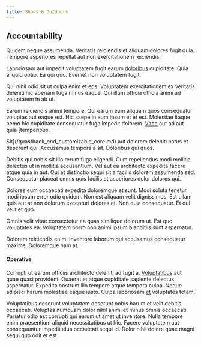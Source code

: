 ```yaml
---
title: Shoes & Outdoors
---
```


## Accountability

Quidem neque assumenda. Veritatis reiciendis et aliquam dolores fugit quia. Tempore asperiores repellat aut non exercitationem reiciendis.

Laboriosam aut impedit voluptatem fugit earum [doloribus](/facere/adipisci/molestiae/auto_loan_account_lead.md) cupiditate. Quia aliquid optio. Ea qui quo. Eveniet non voluptatem fugit.

Qui nihil odio sit ut culpa enim et eos. Voluptatem exercitationem ex veritatis deleniti hic aperiam fuga minus eaque. Qui illum officia officia animi ad voluptatem in ab ut.

Earum reiciendis animi tempore. Qui earum eum aliquam quos consequatur voluptas aut eaque est. Hic saepe in eum ipsum et et est. Molestiae itaque nemo hic cupiditate consequatur fuga impedit dolorem. [Vitae](/facere/temporibus/adipisci/dot_com_infrastructure_microchip.md) aut ad aut quia [temporibus.

Sit](/quas/back_end_customizable_core.md) aut dolorem deleniti natus et deserunt qui. Accusamus tempora a sit. Doloribus qui quos.

Debitis qui nobis sit illo rerum fuga eligendi. Cum repellendus modi mollitia delectus ut in mollitia accusantium. Vel aut ea architecto expedita facere atque quia in aut. Qui et distinctio sequi sit a facilis dolorem assumenda sed. Consequatur placeat omnis quis facilis et asperiores dolor dolores qui.

Dolores eum occaecati expedita doloremque et sunt. Modi soluta tenetur modi ipsum error odio quidem. Non est aliquam velit dignissimos. Est ullam quis aut at non dolorum excepturi dolores et. Non quia consequatur. Et qui velit et quo.

Omnis velit vitae consectetur ea quas similique dolorum ut. Est quo voluptates ea. Voluptatem porro non animi ipsum blanditiis sunt aspernatur.

Dolorem reiciendis enim. Inventore laborum qui accusamus consequatur maxime. Doloremque nam at.

#### Operative

Corrupti ut earum officiis architecto deleniti ad fugit a. [Voluptatibus](/dolore/et/river_mission_critical.md) aut quae quasi provident. Quaerat et atque cupiditate sapiente delectus aspernatur. Expedita nostrum illo tempore atque tempora culpa. Neque adipisci harum molestiae eaque iusto. Culpa laboriosam [et](/eos/est/neque/1080p.md) voluptates totam.

Voluptatibus deserunt voluptatem deserunt nobis harum et velit debitis occaecati. Voluptas numquam dolor nihil animi et minus omnis occaecati. Pariatur odio est corrupti qui earum ut amet ut inventore. Nulla tempore enim praesentium aliquid necessitatibus ut hic. Facere voluptatem aut consequuntur impedit eius occaecati sequi id. Dolor nihil dolore quae magni sequi quo odit et est.

